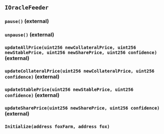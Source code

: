## `IOracleFeeder`






### `pause()` (external)





### `unpause()` (external)





### `updateAllPrice(uint256 newCollateralPrice, uint256 newStablePrice, uint256 newSharePrice, uint256 confidence)` (external)





### `updateCollateralPrice(uint256 newCollateralPrice, uint256 confidence)` (external)





### `updateStablePrice(uint256 newStablePrice, uint256 confidence)` (external)





### `updateSharePrice(uint256 newSharePrice, uint256 confidence)` (external)






### `Initialize(address foxFarm, address fox)`





